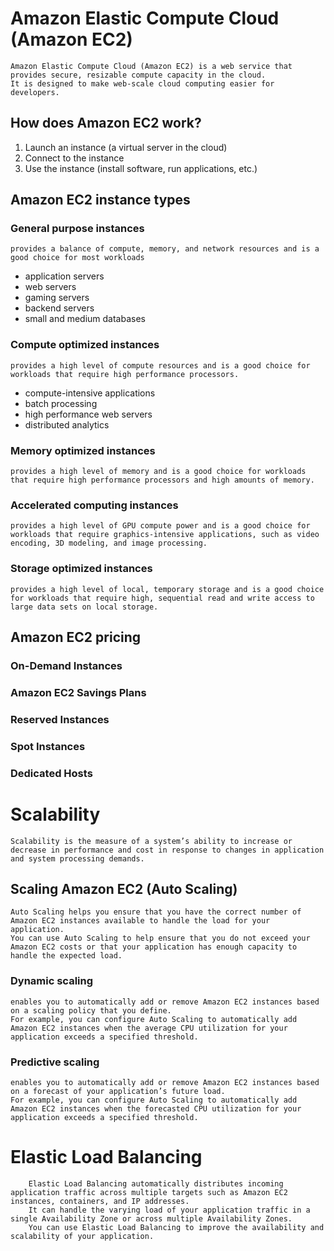 # Amazon Elastic Compute Cloud (Amazon EC2)

    Amazon Elastic Compute Cloud (Amazon EC2) is a web service that provides secure, resizable compute capacity in the cloud.
    It is designed to make web-scale cloud computing easier for developers.

## How does Amazon EC2 work?

1. Launch an instance (a virtual server in the cloud)
2. Connect to the instance
3. Use the instance (install software, run applications, etc.)

## Amazon EC2 instance types

### General purpose instances

    provides a balance of compute, memory, and network resources and is a good choice for most workloads 

* application servers
* web servers
* gaming servers
* backend servers
* small and medium databases

### Compute optimized instances

    provides a high level of compute resources and is a good choice for workloads that require high performance processors.

* compute-intensive applications
* batch processing
* high performance web servers
* distributed analytics

### Memory optimized instances

    provides a high level of memory and is a good choice for workloads that require high performance processors and high amounts of memory.

### Accelerated computing instances

    provides a high level of GPU compute power and is a good choice for workloads that require graphics-intensive applications, such as video encoding, 3D modeling, and image processing.

### Storage optimized instances

    provides a high level of local, temporary storage and is a good choice for workloads that require high, sequential read and write access to large data sets on local storage.

## Amazon EC2 pricing

### On-Demand Instances

### Amazon EC2 Savings Plans

### Reserved Instances

### Spot Instances

### Dedicated Hosts

# Scalability

    Scalability is the measure of a system’s ability to increase or decrease in performance and cost in response to changes in application and system processing demands. 

## Scaling Amazon EC2 (Auto Scaling)

    Auto Scaling helps you ensure that you have the correct number of Amazon EC2 instances available to handle the load for your application.
    You can use Auto Scaling to help ensure that you do not exceed your Amazon EC2 costs or that your application has enough capacity to handle the expected load.

### Dynamic scaling

    enables you to automatically add or remove Amazon EC2 instances based on a scaling policy that you define.
    For example, you can configure Auto Scaling to automatically add Amazon EC2 instances when the average CPU utilization for your application exceeds a specified threshold.

### Predictive scaling

    enables you to automatically add or remove Amazon EC2 instances based on a forecast of your application’s future load.
    For example, you can configure Auto Scaling to automatically add Amazon EC2 instances when the forecasted CPU utilization for your application exceeds a specified threshold.

# Elastic Load Balancing

        Elastic Load Balancing automatically distributes incoming application traffic across multiple targets such as Amazon EC2 instances, containers, and IP addresses.
        It can handle the varying load of your application traffic in a single Availability Zone or across multiple Availability Zones.
        You can use Elastic Load Balancing to improve the availability and scalability of your application.

